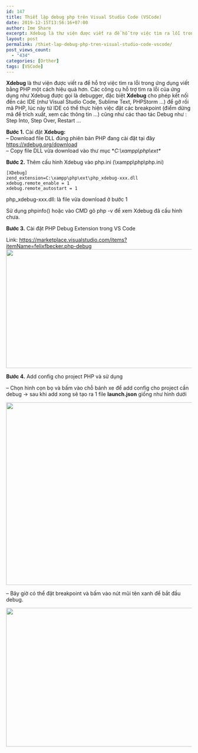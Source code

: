 ```yaml
---
id: 147
title: Thiết lập debug php trên Visual Studio Code (VSCode)
date: 2019-12-15T13:56:16+07:00
author: Ime Share
excerpt: Xdebug là thư viện được viết ra để hỗ trợ việc tìm ra lỗi trong ứng dụng viết bằng PHP một cách hiệu quả hơn.
layout: post
permalink: /thiet-lap-debug-php-tren-visual-studio-code-vscode/
post_views_count:
  - "434"
categories: [Orther]
tags: [VSCode]
---
```

**Xdebug** là thư viện được viết ra để hỗ trợ việc tìm ra lỗi trong ứng dụng viết bằng PHP một cách hiệu quả hơn. Các công cụ hỗ trợ tìm ra lỗi của ứng dụng như Xdebug được gọi là debugger, đặc biệt **Xdebug** cho phép kết nối đến các IDE (như Visual Studio Code, Sublime Text, PHPStorm &#8230;) để gỡ rối mã PHP, lúc này từ IDE có thể thực hiện việc đặt các breakpoint (điểm dừng mã để trích xuất, xem các thông tin &#8230;) cũng như các thao tác Debug như : Step Into, Step Over, Restart &#8230;

**Bước 1.** Cài đặt **Xdebug:**   
&#8211; Download file DLL đúng phiên bản PHP đang cài đặt tại đây <https://xdebug.org/download>  
&#8211; Copy file DLL vừa download vào thư mục **C:\xampp\php\ext\**

**Bước 2.** Thêm cấu hình Xdebug vào php.ini (\xampp\php\php.ini)

```
[XDebug] 
zend_extension=C:\xampp\php\ext\php_xdebug-xxx.dll 
xdebug.remote_enable = 1 
xdebug.remote_autostart = 1

```

php_xdebug-xxx.dll: là file vừa download ở bước 1

Sử dụng phpinfo() hoặc vào CMD gõ php -v để xem Xdebug đã cấu hình chưa.

**Bước 3.** Cài đặt PHP Debug Extension trong VS Code

Link: <https://marketplace.visualstudio.com/items?itemName=felixfbecker.php-debug>  
[<img class="aligncenter wp-image-653 size-full" src="https://vyqyty.github.io/assets/img/uploads/2019/10/Xdebug.jpg" alt="" width="1070" height="323" srcset="https://vyqyty.github.io/assets/img/uploads/2019/10/Xdebug.jpg 1070w, https://vyqyty.github.io/assets/img/uploads/2019/10/Xdebug-300x91.jpg 300w, https://vyqyty.github.io/assets/img/uploads/2019/10/Xdebug-1024x309.jpg 1024w, https://vyqyty.github.io/assets/img/uploads/2019/10/Xdebug-768x232.jpg 768w, https://vyqyty.github.io/assets/img/uploads/2019/10/Xdebug-150x45.jpg 150w" sizes="(max-width: 1070px) 100vw, 1070px" />](https://vyqyty.github.io/assets/img/uploads/2019/10/Xdebug.jpg)

**Bước 4.** Add config cho project PHP và sử dụng

&#8211; Chọn hình cọn bọ và bấm vào chỗ bánh xe để add config cho project cần debug -> sau khi add xong sẽ tạo ra 1 file **launch.json** giống như hình dưới

[<img class="aligncenter wp-image-656 size-full" src="https://vyqyty.github.io/assets/img/uploads/2019/10/Xdebug2.jpg" alt="" width="1178" height="496" srcset="https://vyqyty.github.io/assets/img/uploads/2019/10/Xdebug2.jpg 1178w, https://vyqyty.github.io/assets/img/uploads/2019/10/Xdebug2-300x126.jpg 300w, https://vyqyty.github.io/assets/img/uploads/2019/10/Xdebug2-1024x431.jpg 1024w, https://vyqyty.github.io/assets/img/uploads/2019/10/Xdebug2-768x323.jpg 768w, https://vyqyty.github.io/assets/img/uploads/2019/10/Xdebug2-150x63.jpg 150w" sizes="(max-width: 1178px) 100vw, 1178px" />](https://vyqyty.github.io/assets/img/uploads/2019/10/Xdebug2.jpg)

&#8211; Bây giờ có thể đặt breakpoint và bấm vào nút mũi tên xanh để bắt đầu debug.

[<img class="wp-image-655 size-full aligncenter" src="https://vyqyty.github.io/assets/img/uploads/2019/10/Xdebug3.jpg" alt="" width="1090" height="377" srcset="https://vyqyty.github.io/assets/img/uploads/2019/10/Xdebug3.jpg 1090w, https://vyqyty.github.io/assets/img/uploads/2019/10/Xdebug3-300x104.jpg 300w, https://vyqyty.github.io/assets/img/uploads/2019/10/Xdebug3-1024x354.jpg 1024w, https://vyqyty.github.io/assets/img/uploads/2019/10/Xdebug3-768x266.jpg 768w, https://vyqyty.github.io/assets/img/uploads/2019/10/Xdebug3-150x52.jpg 150w" sizes="(max-width: 1090px) 100vw, 1090px" />](https://vyqyty.github.io/assets/img/uploads/2019/10/Xdebug3.jpg)